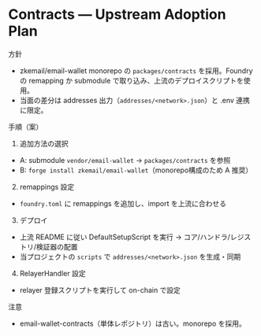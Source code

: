 # Contracts — Upstream Adoption Plan

方針
- zkemail/email-wallet monorepo の `packages/contracts` を採用。Foundry の remapping か submodule で取り込み、上流のデプロイスクリプトを使用。
- 当面の差分は addresses 出力（`addresses/<network>.json`）と .env 連携に限定。

手順（案）
1) 追加方法の選択
- A: submodule `vendor/email-wallet` → `packages/contracts` を参照
- B: `forge install zkemail/email-wallet`（monorepo構成のため A 推奨）
2) remappings 設定
- `foundry.toml` に remappings を追加し、import を上流に合わせる
3) デプロイ
- 上流 README に従い DefaultSetupScript を実行 → コア/ハンドラ/レジストリ/検証器の配置
- 当プロジェクトの `scripts` で `addresses/<network>.json` を生成・同期
4) RelayerHandler 設定
- relayer 登録スクリプトを実行して on-chain で設定

注意
- email-wallet-contracts（単体レポジトリ）は古い。monorepo を採用。
